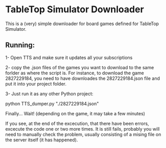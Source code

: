 # TableTop Simulator Downloader

This is a (very) simple downloader for board games defined for TableTop Simulator.



## Running:
1- Open TTS and make sure it updates all your subscriptions

2- copy the .json files of the games you want to download to the same forlder as where the script is. For instance, to download the game 2827229184, you need to have downloades the 2827229184.json file and put it into your project folder.

3- Just run it as any other Python project:

python TTS_dumper.py "./2827229184.json"

Finally... Wait! (depending on the game, it may take a few minutes) 

If you see, at the end of the excecution, that there have been errors, excecute the code one or two more times. It is still fails, probably you will need to manually check the problem, usually consisting of a mising file on the server itself (it has happened).